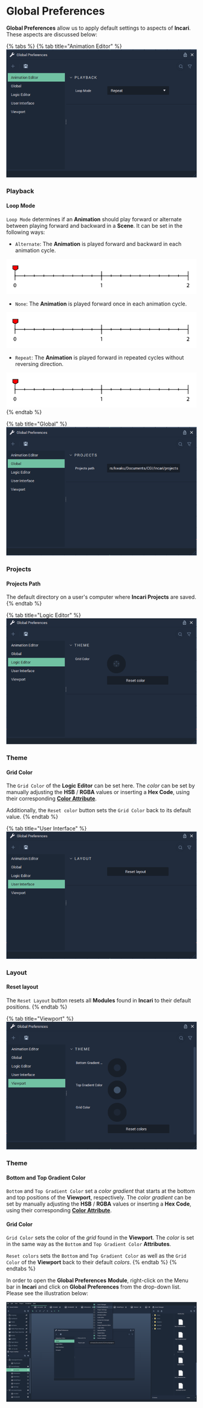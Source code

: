 # Global Preferences

**Global Preferences** allow us to apply default settings to aspects of **Incari**. These aspects are discussed below:

{% tabs %}
{% tab title="Animation Editor" %}
![](../.gitbook/assets/animation-editor.PNG)

### Playback

#### Loop Mode

`Loop Mode` determines if an **Animation** should play forward or alternate between playing forward and backward in a **Scene**. It can be set in the following ways:

* `Alternate`: The **Animation** is played forward and backward in each animation cycle.

![](../.gitbook/assets/interpolation-mode-alternate.gif)

* `None`: The **Animation** is played forward once in each animation cycle.

![](../.gitbook/assets/interpolation-mode-once.gif)

* `Repeat`: The **Animation** is played forward in repeated cycles without reversing direction.

![](../.gitbook/assets/interpolation-mode-repeat.gif)
{% endtab %}

{% tab title="Global" %}
![](../.gitbook/assets/global.PNG)

### Projects

#### Projects Path

The default directory on a user's computer where **Incari Projects** are saved.
{% endtab %}

{% tab title="Logic Editor" %}
![](../.gitbook/assets/logic-editor.PNG)

### Theme

#### Grid Color

The `Grid Color` of the **Logic Editor** can be set here. The _color_ can be set by manually adjusting the **HSB** / **RGBA** values or inserting a **Hex Code**, using their corresponding [**Color Attribute**](../objects-and-types/attributes/attribute-types/color-attribute.md).

Additionally, the `Reset color` button sets the `Grid Color` back to its default value.
{% endtab %}

{% tab title="User Interface" %}
![](../.gitbook/assets/user-interface.PNG)

### Layout

#### Reset layout

The `Reset Layout` button resets all **Modules** found in **Incari** to their default positions.
{% endtab %}

{% tab title="Viewport" %}
![](../.gitbook/assets/viewport.PNG)

### Theme

#### Bottom and Top Gradient Color

`Bottom` and `Top Gradient Color` set a _color gradient_ that starts at the bottom and top positions of the **Viewport**, respectively. The _color gradient_ can be set by manually adjusting the **HSB** / **RGBA** values or inserting a **Hex Code**, using their corresponding [**Color Attribute**](../objects-and-types/attributes/attribute-types/color-attribute.md).

#### Grid Color

`Grid Color` sets the color of the _grid_ found in the **Viewport**. The _color_ is set in the same way as the `Bottom` and `Top Gradient Color` **Attributes**.

`Reset colors` sets the `Bottom` and `Top Gradient Color` as well as the `Grid Color` of the **Viewport** back to their default _colors_.
{% endtab %}
{% endtabs %}

In order to open the **Global Preferences** **Module**, right-click on the Menu bar in **Incari** and click on **Global Preferences** from the drop-down list. Please see the illustration below:

![](../.gitbook/assets/open-global-preferences.PNG)
